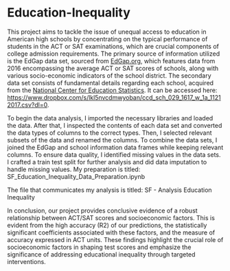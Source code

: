 # Education-Inequality
This project aims to tackle the issue of unequal access to education in American high schools by concentrating on the typical performance of students in the ACT or SAT examinations, which are crucial components of college admission requirements. The primary source of information utilized is the EdGap data set, sourced from [EdGap.org](https://www.edgap.org/#5/37.875/-96.987), which features data from 2016 encompassing the average ACT or SAT scores of schools, along with various socio-economic indicators of the school district. The secondary data set consists of fundamental details regarding each school, acquired from the [National Center for Education Statistics](https://nces.ed.gov/ccd/pubschuniv.asp). It can be accessed here: https://www.dropbox.com/s/lkl5nvcdmwyoban/ccd_sch_029_1617_w_1a_11212017.csv?dl=0.

To begin the data analysis, I imported the necessary libraries and loaded the data. After that, I inspected the contents of each data set and converted the data types of columns to the correct types. Then, I selected relevant subsets of the data and renamed the columns. To combine the data sets, I joined the EdGap and school information data frames while keeping relevant columns. To ensure data quality, I identified missing values in the data sets. I crafted a train test split for further analysis and did data imputation to handle missing values.
My preparation is titled: SF_Education_Inequality_Data_Preparation.ipynb

The file that communicates my analysis is titled: SF -  Analysis Education Inequality

In conclusion, our project provides conclusive evidence of a robust relationship between ACT/SAT scores and socioeconomic factors. This is evident from the high accuracy (R2) of our predictions, the statistically significant coefficients associated with these factors, and the measure of accuracy expressed in ACT units. These findings highlight the crucial role of socioeconomic factors in shaping test scores and emphasize the significance of addressing educational inequality through targeted interventions.

